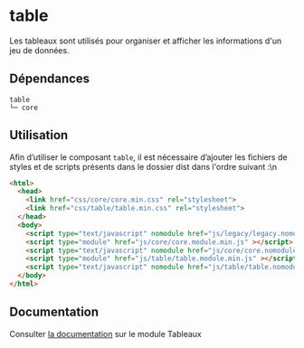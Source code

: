 # table

Les tableaux sont utilisés pour organiser et afficher les informations d'un jeu de données.

## Dépendances
```shell
table
└─ core
```

## Utilisation
Afin d’utiliser le composant `table`, il est nécessaire d’ajouter les fichiers de styles et de scripts présents dans le dossier dist dans l'ordre suivant :\n
```html
<html>
  <head>
    <link href="css/core/core.min.css" rel="stylesheet">
    <link href="css/table/table.min.css" rel="stylesheet">
  </head>
  <body>
    <script type="text/javascript" nomodule href="js/legacy/legacy.nomodule.min.js" ></script>
    <script type="module" href="js/core/core.module.min.js" ></script>
    <script type="text/javascript" nomodule href="js/core/core.nomodule.min.js" ></script>
    <script type="module" href="js/table/table.module.min.js" ></script>
    <script type="text/javascript" nomodule href="js/table/table.nomodule.min.js" ></script>
  </body>
</html>
```

## Documentation

Consulter [la documentation](https://gouvfr.atlassian.net/wiki/spaces/DB/pages/312016971/Tableau+-+Table) sur le module Tableaux